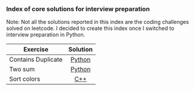 ### Index of core solutions for interview preparation


Note: Not all the solutions reported in this index are the coding challenges solved on leetcode. I decided to create this index once I switched to interview preparation in Python. 

|Exercise|Solution|
|-------|:------:|
|Contains Duplicate|[Python](contains_duplicate.py)|
|Two sum|[Python](two_sum.py)|
|Sort colors|[C++](sort_colors.cpp)|


